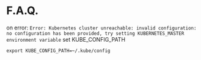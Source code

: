 F.A.Q.
======

on error:
`Error: Kubernetes cluster unreachable: invalid configuration: no configuration has been provided, try setting KUBERNETES_MASTER environment variable`
set KUBE_CONFIG_PATH
```
export KUBE_CONFIG_PATH=~/.kube/config
```
